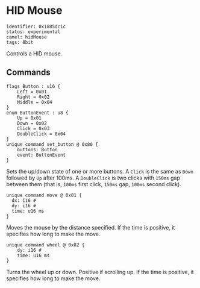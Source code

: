 # HID Mouse

    identifier: 0x1885dc1c
    status: experimental
    camel: hidMouse
    tags: 8bit

Controls a HID mouse. 

## Commands

    flags Button : u16 {
        Left = 0x01
        Right = 0x02
        Middle = 0x04
    }
    enum ButtonEvent : u8 {
        Up = 0x01
        Down = 0x02
        Click = 0x03
        DoubleClick = 0x04
    }
    unique command set_button @ 0x80 {
        buttons: Button
        event: ButtonEvent
    }

Sets the up/down state of one or more buttons.
A ``Click`` is the same as ``Down`` followed by ``Up`` after 100ms.
A ``DoubleClick`` is two clicks with ``150ms`` gap between them (that is, ``100ms`` first click, ``150ms`` gap, ``100ms`` second click).

    unique command move @ 0x81 {
      dx: i16 #
      dy: i16 #
      time: u16 ms
    }

Moves the mouse by the distance specified.
If the time is positive, it specifies how long to make the move.

    unique command wheel @ 0x82 {
        dy: i16 #
        time: u16 ms
    }

Turns the wheel up or down. Positive if scrolling up.
If the time is positive, it specifies how long to make the move.
